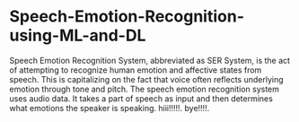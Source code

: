 # Speech-Emotion-Recognition-using-ML-and-DL
Speech Emotion Recognition System, abbreviated as SER System, is the act of attempting to recognize human emotion and affective states from speech. This is capitalizing on the fact that voice often reflects underlying emotion through tone and pitch. The speech emotion recognition system uses audio data. It takes a part of speech as input and then determines what emotions the speaker is speaking.
hiii!!!!!.
bye!!!!.
